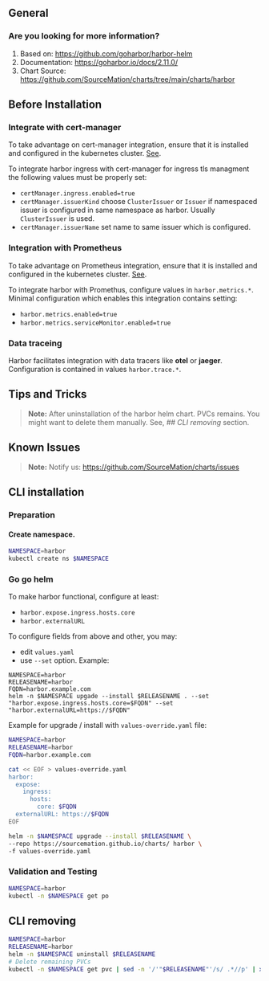 ## General

### Are you looking for more information?

1. Based on: https://github.com/goharbor/harbor-helm
2. Documentation: https://goharbor.io/docs/2.11.0/
3. Chart Source: https://github.com/SourceMation/charts/tree/main/charts/harbor


## Before Installation

### Integrate with **cert-manager**

To take advantage on cert-manager integration, ensure that it is installed and configured in the kubernetes cluster. [See](https://github.com/SourceMation/charts/tree/main/charts/cert-manager).

To integrate harbor ingress with cert-manager for ingress tls managment the following values must be properly set:
- `certManager.ingress.enabled=true`
- `certManager.issuerKind` choose `ClusterIssuer` or `Issuer` if namespaced issuer is configured in same namespace as harbor. Usually `ClusterIssuer` is used.
- `certManager.issuerName` set name to same issuer which is configured.

### Integration with **Prometheus**

To take advantage on Prometheus integration, ensure that it is installed and configured in the kubernetes cluster. [See](https://ranchermanager.docs.rancher.com/integrations-in-rancher/monitoring-and-alerting).

To integrate harbor with Promethus, configure values in `harbor.metrics.*`. Minimal configuration which enables this integration contains setting:
- `harbor.metrics.enabled=true`
- `harbor.metrics.serviceMonitor.enabled=true`

### Data traceing

Harbor facilitates integration with data tracers like **otel** or **jaeger**. Configuration is contained in values `harbor.trace.*`.


## Tips and Tricks

> **Note:**
> After uninstallation of the harbor helm chart. PVCs remains. You might want to delete them manually. See, *## CLI removing* section.


## Known Issues

> **Note:**
> Notify us: https://github.com/SourceMation/charts/issues


## CLI installation

### Preparation

#### Create namespace.
```bash
NAMESPACE=harbor
kubectl create ns $NAMESPACE
```

### Go go helm

To make harbor functional, configure at least:
- `harbor.expose.ingress.hosts.core`
- `harbor.externalURL`

To configure fields from above and other, you may:
- edit `values.yaml`
- use `--set` option. Example:
```
NAMESPACE=harbor
RELEASENAME=harbor
FQDN=harbor.example.com
helm -n $NAMESPACE upgade --install $RELEASENAME . --set "harbor.expose.ingress.hosts.core=$FQDN" --set "harbor.externalURL=https://$FQDN"
```

Example for upgrade / install with `values-override.yaml` file:
``` bash
NAMESPACE=harbor
RELEASENAME=harbor
FQDN=harbor.example.com

cat << EOF > values-override.yaml
harbor:
  expose:
    ingress:
      hosts:
        core: $FQDN
  externalURL: https://$FQDN
EOF

helm -n $NAMESPACE upgrade --install $RELEASENAME \
--repo https://sourcemation.github.io/charts/ harbor \
-f values-override.yaml
```

### Validation and Testing

```bash
NAMESPACE=harbor
kubectl -n $NAMESPACE get po
```

## CLI removing

```bash
NAMESPACE=harbor
RELEASENAME=harbor
helm -n $NAMESPACE uninstall $RELEASENAME
# Delete remaining PVCs
kubectl -n $NAMESPACE get pvc | sed -n '/'"$RELEASENAME"'/s/ .*//p' | xargs kubectl delete pvc -n $NAMESPACE
```

